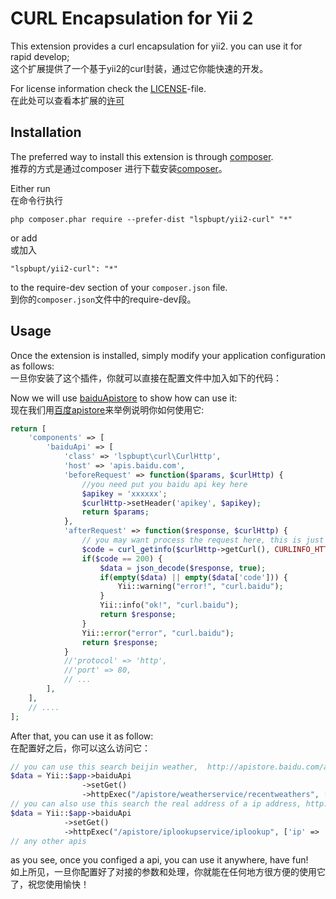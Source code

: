 CURL Encapsulation for Yii 2
========================

This extension provides a curl encapsulation for yii2. you can use it for rapid develop;  
这个扩展提供了一个基于yii2的curl封装，通过它你能快速的开发。  

For license information check the [LICENSE](LICENSE.md)-file.  
在此处可以查看本扩展的[许可](LICENSE.md)  


Installation
------------

The preferred way to install this extension is through [composer](http://getcomposer.org/download/).  
推荐的方式是通过composer 进行下载安装[composer](http://getcomposer.org/download/)。  

Either run  
在命令行执行  
```
php composer.phar require --prefer-dist "lspbupt/yii2-curl" "*"
```

or add  
或加入  

```
"lspbupt/yii2-curl": "*"
```

to the require-dev section of your `composer.json` file.  
到你的`composer.json`文件中的require-dev段。  

Usage
-----

Once the extension is installed, simply modify your application configuration as follows:  
一旦你安装了这个插件，你就可以直接在配置文件中加入如下的代码：  

Now we will use [baiduApistore](http://apistore.baidu.com) to show how can use it:  
现在我们用[百度apistore](http://apistore.baidu.com)来举例说明你如何使用它:  

```php
return [
    'components' => [
        'baiduApi' => [
            'class' => 'lspbupt\curl\CurlHttp',
            'host' => 'apis.baidu.com',
            'beforeRequest' => function($params, $curlHttp) {
                //you need put you baidu api key here
                $apikey = 'xxxxxx';
                $curlHttp->setHeader('apikey', $apikey);
                return $params;
            },
            'afterRequest' => function($response, $curlHttp) {
                // you may want process the request here, this is just a example
                $code = curl_getinfo($curlHttp->getCurl(), CURLINFO_HTTP_CODE);
                if($code == 200) {
                    $data = json_decode($response, true);
                    if(empty($data) || empty($data['code'])) {
                        Yii::warning("error!", "curl.baidu");
                    }
                    Yii::info("ok!", "curl.baidu");
                    return $response;
                }
                Yii::error("error", "curl.baidu");
                return $response;
            }
            //'protocol' => 'http',
            //'port' => 80,
            // ...
        ],
    ],   
    // .... 
];
```

After that, you can use it as follow:  
在配置好之后，你可以这么访问它： 
```php
// you can use this search beijin weather,  http://apistore.baidu.com/apiworks/servicedetail/112.html
$data = Yii::$app->baiduApi
                ->setGet()
                ->httpExec("/apistore/weatherservice/recentweathers", ['cityname' => '北京', 'cityid' => '101010100']);
// you can also use this search the real address of a ip address, http://apistore.baidu.com/apiworks/servicedetail/114.html
$data = Yii::$app->baiduApi
            ->setGet()
            ->httpExec("/apistore/iplookupservice/iplookup", ['ip' => '117.89.35.58']);
// any other apis
```

as you see, once you configed a api, you can use it anywhere, have fun!  
如上所见，一旦你配置好了对接的参数和处理，你就能在任何地方很方便的使用它了，祝您使用愉快！ 
